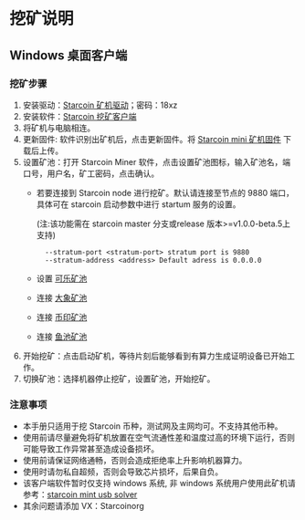 # 挖矿说明

## 

## Windows 桌面客户端

### 挖矿步骤

1. 安装驱动：[Starcoin 矿机驱动](https://pan.baidu.com/s/1EBIiYLtSQ_07gY1eneM7Dw)；密码：18xz
2. 安装软件：[Starcoin 挖矿客户端](https://github.com/starcoinorg/starcoin_mini_miner/releases/)
3. 将矿机与电脑相连。
4. 更新固件: 软件识别出矿机后，点击更新固件。将 [Starcoin mini 矿机固件](https://github.com/starcoinorg/starcoin_mini_miner/releases/download/v0.0.2/starcoin_mini_miner_recovery_v0.0.2.bin) 下载后上传。
5. 设置矿池：打开 Starcoin Miner 软件，点击设置矿池图标，输入矿池名，端口号，用户名，矿工密码，点击确认。
   * 若要连接到 Starcoin node 进行挖矿。默认请连接至节点的 9880 端口，具体可在 starcoin 启动参数中进行 startum 服务的设置。

     \(注:该功能需在  starcoin master 分支或release 版本&gt;=v1.0.0-beta.5上支持\)

     ```text
       --stratum-port <stratum-port> stratum port is 9880
       --stratum-address <address> Default adress is 0.0.0.0
     ```

   * 设置 [可乐矿池](https://www.yuque.com/docs/share/5c5ae94a-3ed4-4dab-98ca-62baf17891e0)
   * 连接 [大象矿池](https://www.dxpool.com/help/zh/starcoin-mining-toturial)
   * 连接 [币印矿池](https://help.poolin.com/hc/zh-cn/articles/360060982092)
   * 连接 [鱼池矿池](https://blog.f2pool.com/zh/mining-tutorial/stc)
6. 开始挖矿：点击启动矿机，等待片刻后能够看到有算力生成证明设备已开始工作。
7. 切换矿池：选择机器停止挖矿，设置矿池，开始挖矿。

### 注意事项

* 本手册只适用于挖 Starcoin 币种，测试网及主网均可。不支持其他币种。
* 使用前请尽量避免将矿机放置在空气流通性差和温度过高的环境下运行，否则可能导致工作异常甚至造成设备损坏。
* 使用前请保证网络通畅，否则会造成拒绝率上升影响机器算力。
* 使用时请勿私自超频，否则会导致芯片损坏，后果自负。
* 该客户端软件暂时仅支持 windows 系统, 非 windows 系统用户使用此矿机请参考：[starcoin mint usb solver](https://github.com/fikgol/usbsolver)
* 其余问题请添加 VX：Starcoinorg

